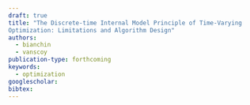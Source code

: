 ```yaml
---
draft: true
title: "The Discrete-time Internal Model Principle of Time-Varying
Optimization: Limitations and Algorithm Design"
authors:
  - bianchin
  - vanscoy
publication-type: forthcoming
keywords:
  - optimization
googlescholar: 
bibtex: 
---
```

